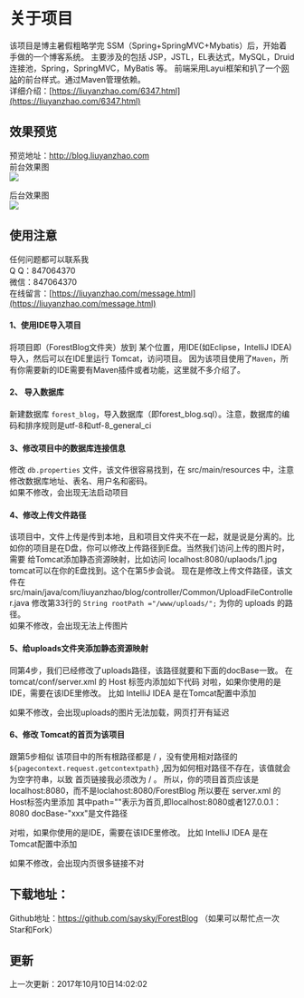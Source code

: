 # 关于项目

该项目是博主暑假粗略学完 SSM（Spring+SpringMVC+Mybatis）后，开始着手做的一个博客系统。
主要涉及的包括 JSP，JSTL，EL表达式，MySQL，Druid连接池，Spring，SpringMVC，MyBatis 等。
前端采用Layui框架和扒了一个[网站](http://liuyanzhao.com)的前台样式。通过Maven管理依赖。 <br/>
详细介绍：[https://liuyanzhao.com/6347.html](https://liuyanzhao.com/6347.html)

## 效果预览

预览地址：http://blog.liuyanzhao.com  <br/>
前台效果图  <br/>
![](https://liuyanzhao.com/wp-content/uploads/2017/10/front-1024x608.jpg)

后台效果图  <br/>
![](https://liuyanzhao.com/wp-content/uploads/2017/10/back-1024x611.jpg)

## 使用注意
任何问题都可以联系我 <br/>
Q Q：847064370 <br/>
微信：847064370 <br/>
在线留言：[https://liuyanzhao.com/message.html](https://liuyanzhao.com/message.html)

#### 1、使用IDE导入项目  <br/>
将项目即（ForestBlog文件夹）放到 某个位置，用IDE(如Eclipse，IntelliJ IDEA)导入，然后可以在IDE里运行 Tomcat，访问项目。
因为该项目使用了`Maven`，所有你需要新的IDE需要有Maven插件或者功能，这里就不多介绍了。


#### 2、 导入数据库   <br/>
新建数据库 `forest_blog`，导入数据库（即forest_blog.sql）。注意，数据库的编码和排序规则是utf-8和utf-8_general_ci


#### 3、修改项目中的数据库连接信息   <br/>
修改 `db.properties` 文件，该文件很容易找到，在 src/main/resources 中，注意修改数据库地址、表名、用户名和密码。<br/>
如果不修改，会出现无法启动项目
 
#### 4、修改上传文件路径   <br/>
该项目中，文件上传是传到本地，且和项目文件夹不在一起，就是说是分离的。比如你的项目是在D盘，你可以修改上传路径到E盘。当然我们访问上传的图片时，需要   给Tomcat添加静态资源映射，比如访问 localhost:8080/uplaods/1.jpg tomcat可以在你的E盘找到。这个在第5步会说。
现在是修改上传文件路径，该文件在 src/main/java/com/liuyanzhao/blog/controller/Common/UploadFileController.java
修改第33行的 `String rootPath ="/www/uploads/";` 为你的 uploads 的路径。<br/>
如果不修改，会出现无法上传图片
 
#### 5、给uploads文件夹添加静态资源映射 <br/>
同第4步，我们已经修改了uploads路径，该路径就要和下面的docBase一致。
在 tomcat/conf/server.xml 的 Host 标签内添加如下代码
<Context path="/uploads" docBase="/www/uploads" debug="0" reloadable="true" />
对啦，如果你使用的是IDE，需要在该IDE里修改。
比如 IntelliJ IDEA 是在Tomcat配置中添加<br/>


如果不修改，会出现uploads的图片无法加载，网页打开有延迟
 
#### 6、修改 Tomcat的首页为该项目   <br/>
跟第5步相似
该项目中的所有根路径都是 / ，没有使用相对路径的 `${pagecontext.request.getcontextpath}` ,因为如何相对路径不存在，该值就会为空字符串，以致   首页链接我必须改为 / 。
所以，你的项目首页应该是 localhost:8080，而不是loclahost:8080/ForestBlog
所以要在 server.xml 的Host标签内里添加
<Context path="" docBase="/www/server/panel/vhost/tomcat/ForestBlog" debug="0" reloadable="true" />
其中path=""表示为首页,即localhost:8080或者127.0.0.1：8080
docBase-"xxx"是文件路径


对啦，如果你使用的是IDE，需要在该IDE里修改。
比如 IntelliJ IDEA 是在Tomcat配置中添加<br/>


如果不修改，会出现内页很多链接不对
 
## 下载地址：
Github地址：https://github.com/saysky/ForestBlog
（如果可以帮忙点一次Star和Fork）
 
## 更新
上一次更新：2017年10月10日14:02:02
